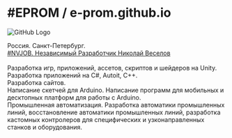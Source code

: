 # #EPROM / e-prom.github.io

![GitHub Logo](https://raw.githubusercontent.com/e-prom/e-prom.github.io/master/res/images/nvjob.jpg)

Россия. Санкт-Петербург.<br>
<a href="https://nvjob.github.io/" target="_blank">#NVJOB. Независимый Разработчик Николай Веселов</a>
<br><br>
Разработка игр, приложений, ассетов, скриптов и шейдеров на Unity.<br>
Разработка приложений на C#, Autoit, C++.<br>
Разработка сайтов.<br>
Написание скетчей для Arduino. Написание программ для мобильных и десктопных платформ для работы с Arduino.<br>
Промышленная автоматизация. Разработка автоматики промышленных линий, восстановление автоматики промышленных линий, разработка кастомных контролеров для специфических и узконаправленных станков и оборудования.
